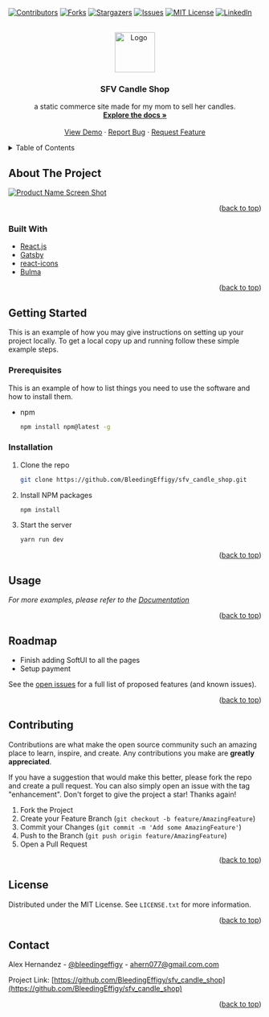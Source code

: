<div id="top"></div>
<!--
*** Thanks for checking out the Best-README-Template. If you have a suggestion
*** that would make this better, please fork the repo and create a pull request
*** or simply open an issue with the tag "enhancement".
*** Don't forget to give the project a star!
*** Thanks again! Now go create something AMAZING! :D
-->



<!-- PROJECT SHIELDS -->
<!--
*** I'm using markdown "reference style" links for readability.
*** Reference links are enclosed in brackets [ ] instead of parentheses ( ).
*** See the bottom of this document for the declaration of the reference variables
*** for contributors-url, forks-url, etc. This is an optional, concise syntax you may use.
*** https://www.markdownguide.org/basic-syntax/#reference-style-links
-->
[![Contributors][contributors-shield]][contributors-url]
[![Forks][forks-shield]][forks-url]
[![Stargazers][stars-shield]][stars-url]
[![Issues][issues-shield]][issues-url]
[![MIT License][license-shield]][license-url]
[![LinkedIn][linkedin-shield]][linkedin-url]



<!-- PROJECT LOGO -->
<br />
<div align="center">
  <a href="https://github.com/BleedingEffigy/sfv_candle_shop">
    <img src="images/logo.png" alt="Logo" width="80" height="80">
  </a>

<h3 align="center">SFV Candle Shop</h3>

  <p align="center">
    a static commerce site made for my mom to sell her candles.
    <br />
    <a href="https://github.com/BleedingEffigy/sfv_candle_shop"><strong>Explore the docs »</strong></a>
    <br />
    <br />
    <a href="https://sfv-candles.netlify.app/">View Demo</a>
    ·
    <a href="https://github.com/BleedingEffigy/sfv_candle_shop/issues">Report Bug</a>
    ·
    <a href="https://github.com/BleedingEffigy/sfv_candle_shop/issues">Request Feature</a>
  </p>
</div>



<!-- TABLE OF CONTENTS -->
<details>
  <summary>Table of Contents</summary>
  <ol>
    <li>
      <a href="#about-the-project">About The Project</a>
      <ul>
        <li><a href="#built-with">Built With</a></li>
      </ul>
    </li>
    <li>
      <a href="#getting-started">Getting Started</a>
      <ul>
        <li><a href="#prerequisites">Prerequisites</a></li>
        <li><a href="#installation">Installation</a></li>
      </ul>
    </li>
    <li><a href="#usage">Usage</a></li>
    <li><a href="#roadmap">Roadmap</a></li>
    <li><a href="#contributing">Contributing</a></li>
    <li><a href="#license">License</a></li>
    <li><a href="#contact">Contact</a></li>
    <li><a href="#acknowledgments">Acknowledgments</a></li>
  </ol>
</details>



<!-- ABOUT THE PROJECT -->
## About The Project

[![Product Name Screen Shot][product-screenshot]](https://sfv-candles.netlify.app/)

<p align="right">(<a href="#top">back to top</a>)</p>



### Built With

* [React.js](https://reactjs.org/)
* [Gatsby](https://www.gatsbyjs.com/)
* [react-icons](https://react-icons.github.io/react-icons/)
* [Bulma](https://bulma.io/)


<p align="right">(<a href="#top">back to top</a>)</p>



<!-- GETTING STARTED -->
## Getting Started

This is an example of how you may give instructions on setting up your project locally.
To get a local copy up and running follow these simple example steps.

### Prerequisites

This is an example of how to list things you need to use the software and how to install them.
* npm
  ```sh
  npm install npm@latest -g
  ```

### Installation

1. Clone the repo
   ```sh
   git clone https://github.com/BleedingEffigy/sfv_candle_shop.git
   ```
2. Install NPM packages
   ```sh
   npm install
   ```
4. Start the server
   ```sh
   yarn run dev
   ```

<p align="right">(<a href="#top">back to top</a>)</p>



<!-- USAGE EXAMPLES -->
## Usage

_For more examples, please refer to the [Documentation](https://example.com)_

<p align="right">(<a href="#top">back to top</a>)</p>



<!-- ROADMAP -->
## Roadmap

- Finish adding SoftUI to all the pages
- Setup payment

See the [open issues](https://github.com/BleedingEffigy/sfv_candle_shop/issues) for a full list of proposed features (and known issues).

<p align="right">(<a href="#top">back to top</a>)</p>



<!-- CONTRIBUTING -->
## Contributing

Contributions are what make the open source community such an amazing place to learn, inspire, and create. Any contributions you make are **greatly appreciated**.

If you have a suggestion that would make this better, please fork the repo and create a pull request. You can also simply open an issue with the tag "enhancement".
Don't forget to give the project a star! Thanks again!

1. Fork the Project
2. Create your Feature Branch (`git checkout -b feature/AmazingFeature`)
3. Commit your Changes (`git commit -m 'Add some AmazingFeature'`)
4. Push to the Branch (`git push origin feature/AmazingFeature`)
5. Open a Pull Request

<p align="right">(<a href="#top">back to top</a>)</p>



<!-- LICENSE -->
## License

Distributed under the MIT License. See `LICENSE.txt` for more information.

<p align="right">(<a href="#top">back to top</a>)</p>



<!-- CONTACT -->
## Contact

Alex Hernandez - [@bleedingeffigy](https://twitter.com/bleedingeffigy) - ahern077@gmail.com.com

Project Link: [https://github.com/BleedingEffigy/sfv_candle_shop](https://github.com/BleedingEffigy/sfv_candle_shop)

<p align="right">(<a href="#top">back to top</a>)</p>




<!-- MARKDOWN LINKS & IMAGES -->
<!-- https://www.markdownguide.org/basic-syntax/#reference-style-links -->
[contributors-shield]: https://img.shields.io/github/contributors/BleedingEffigy/sfv_candle_shop.svg?style=for-the-badge
[contributors-url]: https://github.com/BleedingEffigy/sfv_candle_shop/graphs/contributors
[forks-shield]: https://img.shields.io/github/forks/BleedingEffigy/sfv_candle_shop.svg?style=for-the-badge
[forks-url]: https://github.com/BleedingEffigy/sfv_candle_shop/network/members
[stars-shield]: https://img.shields.io/github/stars/BleedingEffigy/sfv_candle_shop.svg?style=for-the-badge
[stars-url]: https://github.com/BleedingEffigy/sfv_candle_shop/stargazers
[issues-shield]: https://img.shields.io/github/issues/BleedingEffigy/sfv_candle_shop.svg?style=for-the-badge
[issues-url]: https://github.com/BleedingEffigy/sfv_candle_shop/issues
[license-shield]: https://img.shields.io/github/license/BleedingEffigy/sfv_candle_shop.svg?style=for-the-badge
[license-url]: https://github.com/BleedingEffigy/sfv_candle_shop/blob/master/LICENSE.txt
[linkedin-shield]: https://img.shields.io/badge/-LinkedIn-black.svg?style=for-the-badge&logo=linkedin&colorB=555
[linkedin-url]: https://linkedin.com/in/alex-hernandez-cloud-dev
[product-screenshot]: https://rosamint.org/images/CandleShop.webp
